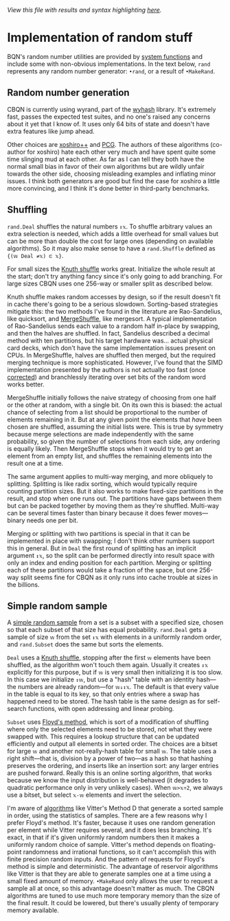 *View this file with results and syntax highlighting [here](https://mlochbaum.github.io/BQN/implementation/primitive/random.html).*

# Implementation of random stuff

BQN's random number utilities are provided by [system functions](../../spec/system.md#random-generation) and include some with non-obvious implementations. In the text below, `rand` represents any random number generator: `•rand`, or a result of `•MakeRand`.

## Random number generation

CBQN is currently using wyrand, part of the [wyhash](https://github.com/wangyi-fudan/wyhash) library. It's extremely fast, passes the expected test suites, and no one's raised any concerns about it yet that I know of. It uses only 64 bits of state and doesn't have extra features like jump ahead.

Other choices are [xoshiro++](https://prng.di.unimi.it/) and [PCG](https://www.pcg-random.org/). The authors of these algorithms (co-author for xoshiro) hate each other very much and have spent quite some time slinging mud at each other. As far as I can tell they both have the normal small bias in favor of their own algorithms but are wildly unfair towards the other side, choosing misleading examples and inflating minor issues. I think both generators are good but find the case for xoshiro a little more convincing, and I think it's done better in third-party benchmarks.

## Shuffling

`rand.Deal` shuffles the natural numbers `↕𝕩`. To shuffle arbitrary values an extra selection is needed, which adds a little overhead for small values but can be more than double the cost for large ones (depending on available algorithms). So it may also make sense to have a `rand.Shuffle` defined as `{(𝕨 Deal ≠𝕩) ⊏ 𝕩}`.

For small sizes the [Knuth shuffle](https://en.wikipedia.org/wiki/Fisher%E2%80%93Yates_shuffle) works great. Initialize the whole result at the start; don't try anything fancy since it's only going to add branching. For large sizes CBQN uses one 256-way or smaller split as described below.

Knuth shuffle makes random accesses by design, so if the result doesn't fit in cache there's going to be a serious slowdown. Sorting-based strategies mitigate this: the two methods I've found in the literature are Rao-Sandelius, like quicksort, and [MergeShuffle](https://arxiv.org/abs/1508.03167), like mergesort. A typical implementation of Rao-Sandelius sends each value to a random half in-place by swapping, and then the halves are shuffled. In fact, Sandelius described a decimal method with ten partitions, but his target hardware was… actual physical card decks, which don't have the same implementation issues present on CPUs. In MergeShuffle, halves are shuffled then merged, but the required merging technique is more sophisticated. However, I've found that the SIMD implementation presented by the authors is not actually too fast (once [corrected](https://github.com/axel-bacher/mergeshuffle/issues/1)) and branchlessly iterating over set bits of the random word works better.

MergeShuffle initially follows the naive strategy of choosing from one half or the other at random, with a single bit. On its own this is biased: the actual chance of selecting from a list should be proportional to the number of elements remaining in it. But at any given point the elements that _have_ been chosen are shuffled, assuming the initial lists were. This is true by symmetry because merge selections are made independently with the same probability, so given the number of selections from each side, any ordering is equally likely. Then MergeShuffle stops when it would try to get an element from an empty list, and shuffles the remaining elements into the result one at a time.

The same argument applies to multi-way merging, and more obliquely to splitting. Splitting is like radix sorting, which would typically require counting partition sizes. But it also works to make fixed-size partitions in the result, and stop when one runs out. The partitions have gaps between them but can be packed together by moving them as they're shuffled. Multi-way can be several times faster than binary because it does fewer moves—binary needs one per bit.

Merging or splitting with two partitions is special in that it can be implemented in place with swapping; I don't think other numbers support this in general. But in `Deal` the first round of splitting has an implicit argument `↕𝕩`, so the split can be performed directly into result space with only an index and ending position for each partition. Merging or splitting each of these partitions would take a fraction of the space, but one 256-way split seems fine for CBQN as it only runs into cache trouble at sizes in the billions.

## Simple random sample

A [simple random sample](https://en.wikipedia.org/wiki/Simple_random_sample) from a set is a subset with a specified size, chosen so that each subset of that size has equal probability. `rand.Deal` gets a sample of size `𝕨` from the set `↕𝕩` with elements in a uniformly random order, and `rand.Subset` does the same but sorts the elements.

`Deal` uses a [Knuth shuffle](https://en.wikipedia.org/wiki/Fisher%E2%80%93Yates_shuffle), stopping after the first `𝕨` elements have been shuffled, as the algorithm won't touch them again. Usually it creates `↕𝕩` explicitly for this purpose, but if `𝕨` is very small then initializing it is too slow. In this case we initialize `↕𝕨`, but use a "hash" table with an identity hash—the numbers are already random—for `𝕨↓↕𝕩`. The default is that every value in the table is equal to its key, so that only entries where a swap has happened need to be stored. The hash table is the same design as for self-search functions, with open addressing and linear probing.

`Subset` uses [Floyd's method](https://math.stackexchange.com/questions/178690/whats-the-proof-of-correctness-for-robert-floyds-algorithm-for-selecting-a-sin), which is sort of a modification of shuffling where only the selected elements need to be stored, not what they were swapped with. This requires a lookup structure that can be updated efficiently and output all elements in sorted order. The choices are a bitset for large `𝕨` and another not-really-hash table for small `𝕨`. The table uses a right shift—that is, division by a power of two—as a hash so that hashing preserves the ordering, and inserts like an insertion sort: any larger entries are pushed forward. Really this is an online sorting algorithm, that works because we know the input distribution is well-behaved (it degrades to quadratic performance only in very unlikely cases). When `𝕨>𝕩÷2`, we always use a bitset, but select `𝕩-𝕨` elements and invert the selection.

I'm aware of [algorithms](https://richardstartin.github.io/posts/reservoir-sampling) like Vitter's Method D that generate a sorted sample in order, using the statistics of samples. There are a few reasons why I prefer Floyd's method. It's faster, because it uses one random generation per element while Vitter requires several, and it does less branching. It's exact, in that if it's given uniformly random numbers then it makes a uniformly random choice of sample. Vitter's method depends on floating-point randomness and irrational functions, so it can't accomplish this with finite precision random inputs. And the pattern of requests for Floyd's method is simple and deterministic. The advantage of reservoir algorithms like Vitter is that they are able to generate samples one at a time using a small fixed amount of memory. `•MakeRand` only allows the user to request a sample all at once, so this advantage doesn't matter as much. The CBQN algorithms are tuned to use much more temporary memory than the size of the final result. It could be lowered, but there's usually plenty of temporary memory available.
